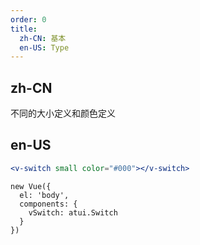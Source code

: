 ```yaml
---
order: 0
title:
  zh-CN: 基本
  en-US: Type
---
```


## zh-CN

不同的大小定义和颜色定义

## en-US


````jsx
<v-switch small color="#000"></v-switch>
````

````vue-script
new Vue({
  el: 'body',
  components: {
    vSwitch: atui.Switch
  }
})
````
